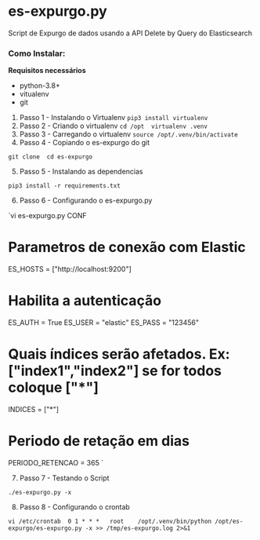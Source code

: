# es-expurgo.py

Script de Expurgo de dados usando a API Delete by Query do Elasticsearch

### Como Instalar:

**Requisitos necessários** 

* python-3.8+
* vitualenv 
* git

1. Passo 1 - Instalando o Virtualenv 
`
pip3 install virtualenv 
`
2. Passo 2 - Criando o virtualenv 
`
cd /opt 
virtualenv .venv
`
3. Passo 3 - Carregando o virtualenv
`
source /opt/.venv/bin/activate
`
4. Passo 4 - Copiando o es-expurgo do git

`
git clone 
cd es-expurgo
` 

5. Passo 5 - Instalando as dependencias 

`pip3 install -r requirements.txt`

6. Passo 6 - Configurando o es-expurgo.py 

`vi es-expurgo.py
CONF
# Parametros de conexão com Elastic
ES_HOSTS = ["http://localhost:9200"]
# Habilita a autenticação
ES_AUTH  = True
ES_USER  = "elastic"
ES_PASS  = "123456"
# Quais índices serão afetados. Ex: ["index1","index2"] se for todos coloque ["*"]
INDICES = ["*"]
# Periodo de retação em dias
PERIODO_RETENCAO = 365
`

7. Passo 7 - Testando o Script  

`./es-expurgo.py -x` 

8. Passo 8 - Configurando o crontab 

`vi /etc/crontab 
0 1	* * *	root	/opt/.venv/bin/python /opt/es-expurgo/es-expurgo.py -x >> /tmp/es-expurgo.log 2>&1
`

